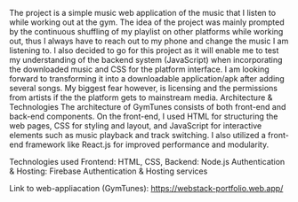 The project is a simple music web application of the music that I listen to while working out at the gym. The idea of the project was mainly prompted by the continuous shuffling of my playlist on other platforms while working out, thus I always have to reach out to my phone and change the music I am listening to. I also decided to go for this project as it will enable me to test my understanding of the backend system (JavaScript) when incorporating the downloaded music and CSS for the platform interface. I am looking forward to transforming it into a downloadable application/apk after adding several songs. My biggest fear however, is licensing and the permissions from artists if the the platform gets to mainstream media.
Architecture & Technologies
The architecture of GymTunes consists of both front-end and back-end components. 
On the front-end, I used HTML for structuring the web pages, CSS for styling and layout, and JavaScript for interactive elements such as music playback and track switching. 
I also utilized a front-end framework like React.js for improved performance and modularity.

Technologies used
Frontend: HTML, CSS,
Backend: Node.js
Authentication & Hosting: Firebase Authentication & Hosting services

Link to web-appliacation (GymTunes): https://webstack-portfolio.web.app/
